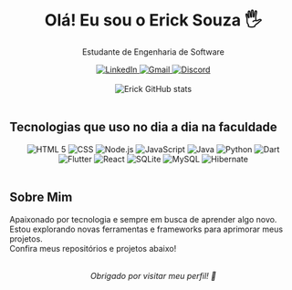 <h1 align="center">Olá! Eu sou o Erick Souza 🖐️</h1>
<p align="center">Estudante de Engenharia de Software</p>

<div align="center">
  <a href="https://www.linkedin.com/in/erick-cesar-lopes-de-souza-981a56260/">
    <img src="https://img.shields.io/badge/LinkedIn-0077B5?style=for-the-badge&logo=linkedin&logoColor=white" alt="LinkedIn">
  </a>
  <a href="mailto:erick.cesar.lopes.souza@gmail.com">
    <img src="https://img.shields.io/badge/Gmail-D14836?style=for-the-badge&logo=gmail&logoColor=white" alt="Gmail">
  </a>
  <a href="https://discordapp.com/users/856357731547873281">
    <img src="https://img.shields.io/badge/Discord-7289DA?style=for-the-badge&logo=discord&logoColor=white" alt="Discord">
  </a>
</div>

<br>

<div align="center">
  <img src="https://github-readme-stats.vercel.app/api?username=ErickSouza18&show_icons=true&theme=tokyonight" alt="Erick GitHub stats"/>
</div>

<br>

## Tecnologias que uso no dia a dia na faculdade

<div align="center">
  <img alt="HTML 5" src="https://img.shields.io/badge/HTML-239120?style=for-the-badge&logo=html5&logoColor=white" />
  <img alt="CSS" src="https://img.shields.io/badge/CSS-239120?style=for-the-badge&logo=css3&logoColor=white"/>
  <img alt="Node.js" src="https://img.shields.io/badge/Node.js-43853D?style=for-the-badge&logo=node.js&logoColor=white"/>
  <img alt="JavaScript" src="https://img.shields.io/badge/JavaScript-F7DF1E?style=for-the-badge&logo=javascript&logoColor=black"/>
  <img alt="Java" src="https://img.shields.io/badge/Java-ED8B00?style=for-the-badge&logo=openjdk&logoColor=white"/>
  <img alt="Python" src="https://img.shields.io/badge/Python-3776AB?style=for-the-badge&logo=python&logoColor=white"/>
  <img alt="Dart" src="https://img.shields.io/badge/Dart-0175C2?style=for-the-badge&logo=dart&logoColor=white"/>
  <img alt="Flutter" src="https://img.shields.io/badge/Flutter-02569B?style=for-the-badge&logo=flutter&logoColor=white"/>
  <img alt="React" src="https://img.shields.io/badge/React-20232A?style=for-the-badge&logo=react&logoColor=61DAFB"/>
  <img alt="SQLite" src="https://img.shields.io/badge/SQLite-07405E?style=for-the-badge&logo=sqlite&logoColor=white"/>
  <img alt="MySQL" src="https://img.shields.io/badge/MySQL-00000F?style=for-the-badge&logo=mysql&logoColor=white"/>
  <img alt="Hibernate" src="https://img.shields.io/badge/Hibernate-59666C?style=for-the-badge&logo=Hibernate&logoColor=white"/>
</div>

<br>

## Sobre Mim

<p>
  Apaixonado por tecnologia e sempre em busca de aprender algo novo.<br>
  Estou explorando novas ferramentas e frameworks para aprimorar meus projetos.<br>
  Confira meus repositórios e projetos abaixo!
</p>

<br>

<div align="center">
  <i>Obrigado por visitar meu perfil! 🚀</i>
</div>
